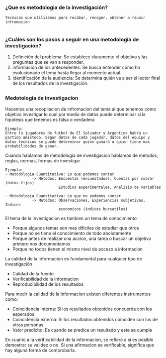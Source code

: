 ### ¿Que es metodologia de la investigación?

    Tecnicas que utilizamos para recabar, recoger, obtener o reunir infromacion

#

### ¿Cuáles son los pasos a seguir en una metodología de investigación?

1. Definición del problema: Se establece claramente el objetivo y las preguntas que se van a responder.
2. información de los antecedentes: Se busca entender cómo ha evolucionado el tema hasta llegar al momento actual.
3. Identificación de la audiencia: Se determina quién va a ser el lector final de los resultados de la investigación.

##

### Medotologia de investigacion

Hacemos una recopilacion de infromacion del tema al que tenemos como objetivo investigar lo cual por medio de datos puede determinar si la hipotesis que tenemos es falsa o verdadera

    Ejemplo:
    Entre lo jugadores de futbol de El Salvador y Argentina habrá un
    partido amistodo. Segun datos de cada jugador, datos del equipo y
    datos tecnicos se puede determinar quien ganará o quien tiene mas
    probabilidades de ganar.

Cuando hablamos de metodologia de investigacion hablamos de metodos, reglas, normas, formas de investigar

    Ejemplo:
    - Metodologia Cuantitativa: Lo que podemos contar
                -> Metodos: Encuestas (encuestados), Cuentas por cobrar (datos fijos)
                            Estudios experimentales, Analisis de variables

    - Metodologia Cuantitativa: Lo que no podemos contar
                -> Metodos: Observaciones, Experiencias subjetivas, Indices
                            economicos (indices bursatiles)

El tema de la investigacion es tambien un tema de conocimiento

- Porque algunos temas son mas difíciles de estudiar que otros
- Porque no se tiene el conocimiento de todo abolutamente
- Porque antes de realizar una accion, una tarea o buscar un objetivo primero nos documentamos
- Porque no todos tienen el mismo nivel de acceso a información

La calidad de la informacion es fundamental para cualquier tipo de investigación

- Calidad de la fuente
- Verificabilidad de la informacion
- Reproducibilidad de los resultados

Para medir la calidad de la informacion existen diferentes instrumentos como:

- Coincidencia interna: Si los resultados obtenidos concuerda con los esperados
- Coincidencia externa: Si los resultados obtenidos coinciden con los de otras personas
- Valor predicho: Es cuando se predice un resultado y este se cumple

En cuanto a la verificabilidad de la informacion, se refiere a si es posible demostrar su validez o no.
Si una afirmacion es verificable, significa que hay alguna forma de comprobarla.
